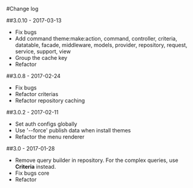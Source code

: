 #Change log

##3.0.10 - 2017-03-13
- Fix bugs
- Add command theme:make:action, command, controller, criteria, datatable, facade, middleware, models, provider, repository, request, service, support, view
- Group the cache key
- Refactor

##3.0.8 - 2017-02-24
- Fix bugs
- Refactor criterias
- Refactor repository caching

##3.0.2 - 2017-02-11
- Set auth configs globally
- Use '--force' publish data when install themes
- Refactor the menu renderer

##3.0 - 2017-01-28
- Remove query builder in repository. For the complex queries, use **Criteria** instead.
- Fix bugs core
- Refactor